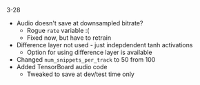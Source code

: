 3-28
- Audio doesn't save at downsampled bitrate?
    - Rogue `rate` variable :(
    - Fixed now, but have to retrain
- Difference layer not used - just indepdendent tanh activations
    - Option for using difference layer is available
- Changed `num_snippets_per_track` to 50 from 100
- Added TensorBoard audio code
    - Tweaked to save at dev/test time only